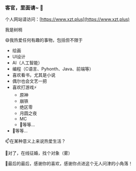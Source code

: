 <!-- ![屏幕截图_13-4-2025_221826_](https://github.com/user-attachments/assets/5bea7b37-26ca-42ab-877c-758cfcf13b9e) -->

### 客官，里面请~ 👋

个人网站请访问：[https://www.xzt.plus](https://www.xzt.plus)

我是树梢

😄我热爱任何有趣的事物，包括但不限于
- 绘画
- UI设计
- AI（人工智能）
- 编程（C语言、Pyhonth、Java、前端等）
- 喜欢看书，尤其是小说
- 偶尔也会文艺一把
- 喜欢打游戏⚡
  - 原神
  - 崩铁
  - 绝区零
  - 月圆之夜
  - MC
  - 💬等等...
- 💬等等...

📫在某种意义上来说热爱生活？

🌱对了，在线征婚，找个对象（雾）

🔭最后的最后，感谢你的喜欢，感谢你点进这个无人问津的小角落！